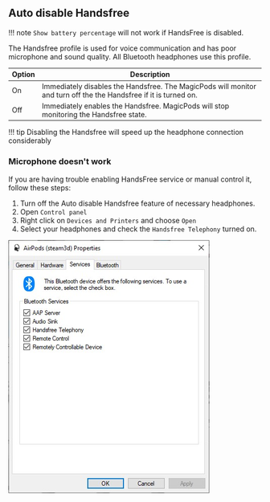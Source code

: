 ## Auto disable Handsfree

!!! note
    `Show battery percentage` will not work if HandsFree is disabled.

The Handsfree profile is used for voice communication and has poor microphone and sound quality. All Bluetooth headphones use this profile.

| Option | Description                                                                                                       |
| ------ | ----------------------------------------------------------------------------------------------------------------- |
| On     | Immediately disables the Handsfree. The MagicPods will monitor and turn off the the Handsfree if it is turned on. |
| Off    | Immediately enables the Handsfree. MagicPods will stop monitoring the Handsfree state.                            |

!!! tip
    Disabling the Handsfree will speed up the headphone connection considerably

### Microphone doesn't work

If you are having trouble enabling HandsFree service or manual control it, follow these steps:

1. Turn off the Auto disable Handsfree feature of necessary headphones.
2. Open `Control panel`
3. Right click on `Devices and Printers` and choose `Open`
4. Select your headphones and check the `Handsfree Telephony` turned on.

![](../media/AirPodsServices.jpg)